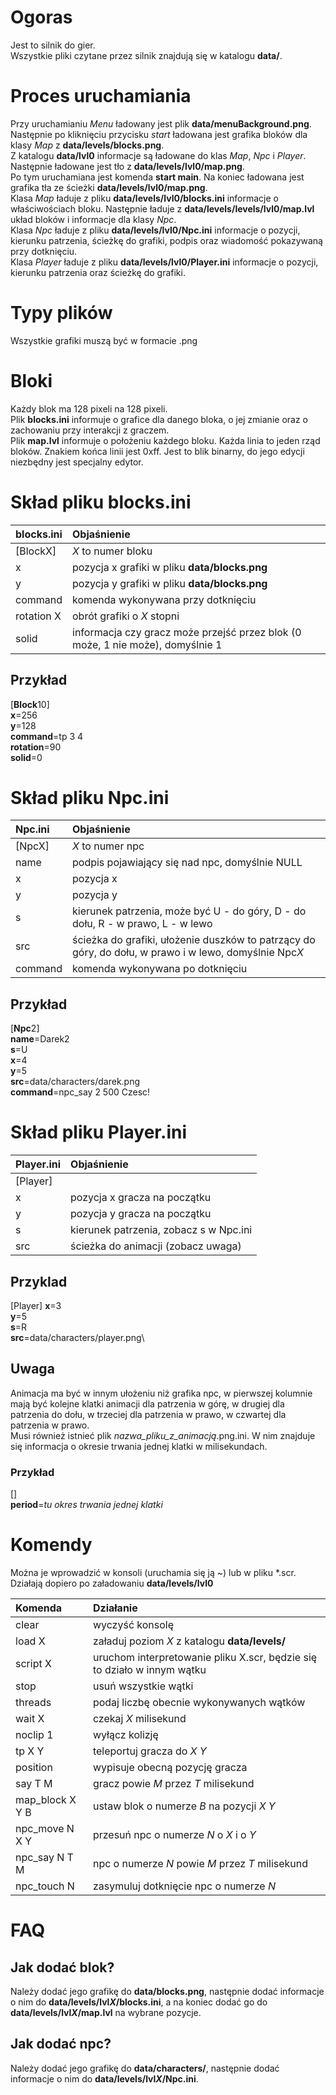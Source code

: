 # Ogoras
Jest to silnik do gier.\
Wszystkie pliki czytane przez silnik znajdują się w katalogu **data/**.

# Proces uruchamiania
Przy uruchamianiu *Menu* ładowany jest plik **data/menuBackground.png**.\
Następnie po kliknięciu przycisku *start* ładowana jest grafika bloków dla klasy *Map* z **data/levels/blocks.png**.\
Z katalogu **data/lvl0** informacje są ładowane do klas *Map*, *Npc* i *Player*. Następnie ładowane jest tło z **data/levels/lvl0/map.png**.\
Po tym uruchamiana jest komenda **start main**. Na koniec ładowana jest grafika tła ze ścieżki **data/levels/lvl0/map.png**.\
Klasa *Map* ładuje z pliku **data/levels/lvl0/blocks.ini** informacje o właściwościach bloku. Następnie ładuje z **data/levels/levels/lvl0/map.lvl** układ bloków i informacje dla klasy *Npc*.\
Klasa *Npc* ładuje z pliku **data/levels/lvl0/Npc.ini** informacje o pozycji, kierunku patrzenia, ścieżkę do grafiki, podpis oraz wiadomość pokazywaną przy dotknięciu.\
Klasa *Player* ładuje z pliku **data/levels/lvl0/Player.ini** informacje o pozycji, kierunku patrzenia oraz ścieżkę do grafiki.

# Typy plików
Wszystkie grafiki muszą być w formacie .png

# Bloki
Każdy blok ma 128 pixeli na 128 pixeli.\
Plik **blocks.ini** informuje o grafice dla danego bloka, o jej zmianie oraz o zachowaniu przy interakcji z graczem.\
Plik **map.lvl** informuje o położeniu każdego bloku. Każda linia to jeden rząd bloków. Znakiem końca linii jest 0xff. Jest to blik binarny, do jego edycji niezbędny jest specjalny edytor.

# Skład pliku blocks.ini
| blocks.ini | Objaśnienie                                                                    |
| :--------- | :----------------------------------------------------------------------------- |
| [BlockX]   | *X* to numer bloku                                                             |
| x          | pozycja x grafiki w pliku **data/blocks.png**                                  |
| y          | pozycja y grafiki w pliku **data/blocks.png**                                  |
| command    | komenda wykonywana przy dotknięciu                                             |
| rotation X | obrót grafiki o *X* stopni                                                     |
| solid      | informacja czy gracz może przejść przez blok (0 może, 1 nie może), domyślnie 1 |

## Przykład
[**Block**10]\
**x**=256\
**y**=128\
**command**=tp 3 4\
**rotation**=90\
**solid**=0

# Skład pliku Npc.ini
| Npc.ini | Objaśnienie                                                                                           |
| :------ | :---------------------------------------------------------------------------------------------------- |
| [NpcX]  | *X* to numer npc                                                                                      |
| name    | podpis pojawiający się nad npc, domyślnie NULL                                                        |
| x       | pozycja x                                                                                             |
| y       | pozycja y                                                                                             |
| s       | kierunek patrzenia, może być U - do góry, D - do dołu, R - w prawo, L - w lewo                        |
| src     | ścieżka do grafiki, ułożenie duszków to patrzący do góry, do dołu, w prawo i w lewo, domyślnie Npc*X* |
| command | komenda wykonywana po dotknięciu                                                                      |

## Przykład
[**Npc**2]\
**name**=Darek2\
**s**=U\
**x**=4\
**y**=5\
**src**=data/characters/darek.png\
**command**=npc_say 2 500 Czesc!

# Skład pliku Player.ini
| Player.ini | Objaśnienie                            |
| :--------- | :------------------------------------- |
| [Player]   |                                        |
| x          | pozycja x gracza na początku           |
| y          | pozycja y gracza na początku           |
| s          | kierunek patrzenia, zobacz s w Npc.ini |
| src        | ścieżka do animacji (zobacz uwaga)     |

## Przyklad
[Player]
**x**=3\
**y**=5\
**s**=R\
**src**=data/characters/player.png\

## Uwaga
Animacja ma być w innym ułożeniu niż grafika npc, w pierwszej kolumnie mają być kolejne klatki animacji dla patrzenia w górę, w drugiej dla patrzenia do dołu, w trzeciej dla patrzenia w prawo, w czwartej dla patrzenia w prawo.\
Musi również istnieć plik *nazwa_pliku_z_animacją*.png.ini. W nim znajduje się informacja o okresie trwania jednej klatki w milisekundach.

### Przykład
[]\
**period**=*tu okres trwania jednej klatki*

# Komendy
Można je wprowadzić w konsoli (uruchamia się ją ~) lub w pliku *.scr.\
Działają dopiero po załadowaniu **data/levels/lvl0**

| Komenda         | Działanie                                                               |
| :-------------- | :---------------------------------------------------------------------- |
| clear           | wyczyść konsolę                                                         |
| load X          | załaduj poziom *X* z katalogu **data/levels/**                          |
| script X        | uruchom interpretowanie pliku X.scr, będzie się to działo w innym wątku |
| stop            | usuń wszystkie wątki                                                    |
| threads         | podaj liczbę obecnie wykonywanych wątków                                |
| wait X          | czekaj *X* milisekund                                                   |
| noclip 1        | wyłącz kolizję                                                          |
| tp X Y          | teleportuj gracza do *X* *Y*                                            |
| position        | wypisuje obecną pozycję gracza                                          |
| say T M         | gracz powie *M* przez *T* milisekund                                    |
| map_block X Y B | ustaw blok o numerze *B* na pozycji *X* *Y*                             |
| npc_move N X Y  | przesuń npc o numerze *N* o *X* i o *Y*                                 |
| npc_say N T M   | npc o numerze *N* powie *M* przez *T* milisekund                        |
| npc_touch N     | zasymuluj dotknięcie npc o numerze *N*                                  |

# FAQ
## Jak dodać blok?
Należy dodać jego grafikę do **data/blocks.png**, następnie dodać informacje o nim do **data/levels/lvl*X*/blocks.ini**, a na koniec dodać go do **data/levels/lvl*X*/map.lvl** na wybrane pozycje.

## Jak dodać npc?
Należy dodać jego grafikę do **data/characters/**, następnie dodać informacje o nim do **data/levels/lvl*X*/Npc.ini**.
